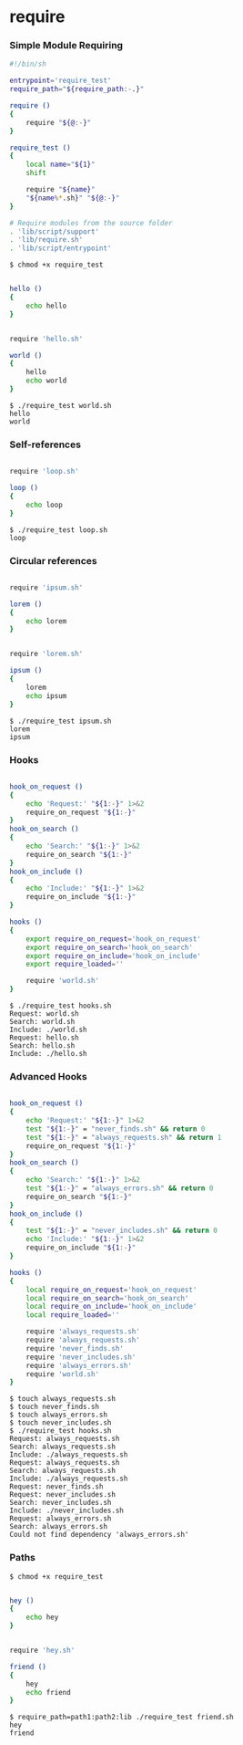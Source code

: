 require
=======

### Simple Module Requiring

```sh file require_test
#!/bin/sh

entrypoint='require_test'
require_path="${require_path:-.}"

require ()
{
	require "${@:-}"
}

require_test ()
{
	local name="${1}"
	shift

	require "${name}"
	"${name%*.sh}" "${@:-}"
}

# Require modules from the source folder
. 'lib/script/support'
. 'lib/require.sh'
. 'lib/script/entrypoint'

```

```console test
$ chmod +x require_test
```

```sh file hello.sh

hello () 
{ 
	echo hello 
}
```

```sh file world.sh

require 'hello.sh'

world () 
{ 
	hello
	echo world 
}

```

```console test
$ ./require_test world.sh
hello
world
```

### Self-references

```sh file loop.sh

require 'loop.sh'

loop () 
{ 
	echo loop 
}
```

```console test
$ ./require_test loop.sh
loop
```

### Circular references

```sh file lorem.sh

require 'ipsum.sh'

lorem () 
{ 
	echo lorem 
}
```

```sh file ipsum.sh

require 'lorem.sh'

ipsum () 
{ 
	lorem
	echo ipsum 
}

```


```console test
$ ./require_test ipsum.sh
lorem
ipsum
```

### Hooks

```sh file hooks.sh

hook_on_request ()
{
	echo 'Request:' "${1:-}" 1>&2
	require_on_request "${1:-}"
}
hook_on_search ()
{
	echo 'Search:' "${1:-}" 1>&2
	require_on_search "${1:-}"
}
hook_on_include ()
{
	echo 'Include:' "${1:-}" 1>&2
	require_on_include "${1:-}"
}

hooks () 
{
	export require_on_request='hook_on_request'
	export require_on_search='hook_on_search'
	export require_on_include='hook_on_include'
	export require_loaded=''

	require 'world.sh'
}

```

```console test
$ ./require_test hooks.sh
Request: world.sh
Search: world.sh
Include: ./world.sh
Request: hello.sh
Search: hello.sh
Include: ./hello.sh
```

### Advanced Hooks

```sh file hooks.sh

hook_on_request ()
{
	echo 'Request:' "${1:-}" 1>&2
	test "${1:-}" = "never_finds.sh" && return 0
	test "${1:-}" = "always_requests.sh" && return 1
	require_on_request "${1:-}"
}
hook_on_search ()
{
	echo 'Search:' "${1:-}" 1>&2
	test "${1:-}" = "always_errors.sh" && return 0
	require_on_search "${1:-}"
}
hook_on_include ()
{
	test "${1:-}" = "never_includes.sh" && return 0
	echo 'Include:' "${1:-}" 1>&2
	require_on_include "${1:-}"
}

hooks () 
{
	local require_on_request='hook_on_request'
	local require_on_search='hook_on_search'
	local require_on_include='hook_on_include'
	local require_loaded=''

	require 'always_requests.sh'
	require 'always_requests.sh'
	require 'never_finds.sh'
	require 'never_includes.sh'
	require 'always_errors.sh'
	require 'world.sh'
}

```

```console test
$ touch always_requests.sh
$ touch never_finds.sh
$ touch always_errors.sh
$ touch never_includes.sh
$ ./require_test hooks.sh
Request: always_requests.sh
Search: always_requests.sh
Include: ./always_requests.sh
Request: always_requests.sh
Search: always_requests.sh
Include: ./always_requests.sh
Request: never_finds.sh
Request: never_includes.sh
Search: never_includes.sh
Include: ./never_includes.sh
Request: always_errors.sh
Search: always_errors.sh
Could not find dependency 'always_errors.sh'
```

### Paths

```console test
$ chmod +x require_test
```


```sh file path1/hey.sh

hey () 
{ 
	echo hey 
}
```

```sh file path2/friend.sh

require 'hey.sh'

friend () 
{ 
	hey
	echo friend
}
```

```console test
$ require_path=path1:path2:lib ./require_test friend.sh
hey
friend
```
